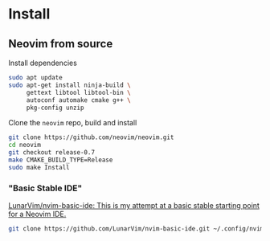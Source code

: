 # Install

## Neovim from source

Install dependencies

```bash
sudo apt update
sudo apt-get install ninja-build \
     gettext libtool libtool-bin \
     autoconf automake cmake g++ \
     pkg-config unzip
```
Clone the `neovim` repo, build and install

```bash
git clone https://github.com/neovim/neovim.git
cd neovim
git checkout release-0.7
make CMAKE_BUILD_TYPE=Release
sudo make Install
```

### "Basic Stable IDE"
[LunarVim/nvim-basic-ide: This is my attempt at a basic stable starting point for a Neovim IDE.](https://github.com/LunarVim/nvim-basic-ide)

```bash
git clone https://github.com/LunarVim/nvim-basic-ide.git ~/.config/nvim
```


